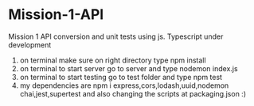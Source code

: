 # Mission-1-API
Mission 1 API conversion and unit tests using js. Typescript under development



1. on terminal make sure on right directory type npm install
2. on terminal to start server go to server and type nodemon index.js
3. on terminal to start testing go to test folder and type npm test
4. my dependencies are npm i express,cors,lodash,uuid,nodemon chai,jest,supertest and also changing the scripts at packaging.json :)
